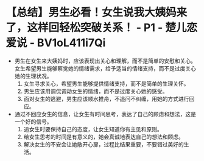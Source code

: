 # 【总结】男生必看！女生说我大姨妈来了，这样回轻松突破关系！ - P1 - 楚儿恋爱说 - BV1oL411i7Qi

-   男生在女生来大姨妈时，应该表现出关心和理解，而不是简单的安慰和关心。女生希望男生能够察觉她的情绪需求，给予适当的情绪支持，而不是过度关心她的生理状况。
    1.  女生寻求关心，希望男生能够提供情绪支持，而不是简单的生理关怀。
    2.  男生应该用调侃调动女生的情绪，而不是过度关心她的感受。
    3.  面对女生的逃避，男生应该顺水推舟，不追问不纠缠，用她的方式进行回应。
-   通过不回应女生的信息，让女生有时间思考，表达了自己的顾虑和想法，这是一个好的信号。
    1.  追女生时要保持自己的态度，让女生知道你有主见和原则。
    2.  给女生思考的时间是有意义的，她会真诚地表达自己的想法和顾虑。
    3.  解决女生的不安会让她敞开心扉，过程比结果重要，不要错过美好的生活。